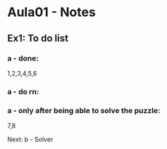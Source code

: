 # Aula01 - Notes

## Ex1: To do list 
### a - done: 
1,2,3,4,5,6
### a - do rn: 

### a - only after being able to solve the puzzle:
7,8

Next: b - Solver
